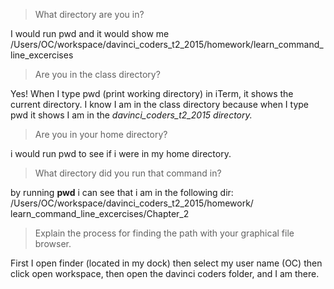 
> What directory are you in?

I would run pwd and it would show me /Users/OC/workspace/davinci_coders_t2_2015/homework/learn_command_line_excercises

> Are you in the class directory?

Yes! When I type pwd (print working directory) in iTerm, it shows the current directory. I know I am in the class
directory because when I type pwd it shows I am in the *davinci_coders_t2_2015 directory.*
 
> Are you in your home directory? 
 
i would run pwd to see if i were in my home directory.

> What directory did you run that command in?

by running **pwd** i can see that i am in the following dir: /Users/OC/workspace/davinci_coders_t2_2015/homework/
learn_command_line_excercises/Chapter_2

> Explain the process for finding the path with your graphical file browser.

First I open finder (located in my dock) then select my user name (OC) then click open workspace, then open the 
davinci coders folder, and I am there. 
